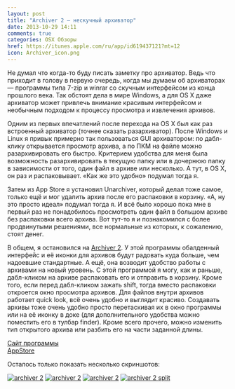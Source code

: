 ```yaml
---
layout: post
title: "Archiver 2 — нескучный архиватор"
date: 2013-10-29 14:11
comments: true
categories: OSX Обзоры
href: https://itunes.apple.com/ru/app/id619437121?mt=12
icon: Archiver_icon.png
---
```

Не думал что когда-то буду писать заметку про архиватор. Ведь что приходит в голову в первую очередь, когда мы думаем об архиваторах — программы типа 7-zip и winrar со скучным интерфейсом из конца прошлого века. Так обстоят дела в мире Windows, а для OS X даже архиватор может привлечь внимание красивым интерфейсом и необычным подходом к процессу просмотра и извлечения архивов.

Одним из первых впечатлений после перехода на OS X был как раз встроенный архиватор (точнее сказать разархиватор). После Windows и Linux я привык примерно так пользоваться GUI архиватором: по дабл-клику открывается просмотр архива, а по ПКМ на файле можно разархивировать его быстро. Критерием удобства для меня была возможность разархивировать в текущую папку или в дочернюю папку в зависимости от того, один файл в архиве или несколько. А тут, в OS X, он раз и распаковывает. «Как же это удобно» подумал тогда я.

Затем из App Store я установил Unarchiver, который делал тоже самое, только ещё и мог удалить архив после его распаковки в корзину. «А, ну это просто идеал» подумал тогда я. И всё было хорошо пока мне в первый раз не понадобилось просмотреть один файл в большом архиве без распаковки всего архива. Вот тут-то я и познакомился с более продвинутыми решениями, все нормальные из которых, к сожалению, стоят денег. <!--more-->

В общем, я остановился на [Archiver 2](https://itunes.apple.com/ru/app/id619437121?mt=12&at=10lbPv). У этой программы обалденный интерфейс и её иконки для архивов будут радовать куда больше, чем надоевшие стандартные. А ещё, она возводит удобство работы с архивами на новый уровень. С этой программой я могу, как и раньше, дабл-кликом на архиве распаковать его и отправить в корзину. Кроме того, если перед дабл-кликом зажать shift, тогда вместо распаковки откроется окно просмотра архивов. Для файлов внутри архивов работает quick look, всё очень удобно и выглядит красиво. Создавать архивы тоже очень удобно просто перетаскивая их в окно программы или на её иконку в доке (для дополнительного удобства можно поместить его в тулбар finder). Кроме всего прочего, можно изменить тип открытого архива или разбить его на части заданной длины.

[Сайт программы](http://archiverapp.com)  
[AppStore](https://itunes.apple.com/ru/app/id619437121?mt=12)

Осталось только показать несколько скриншотов:

<a class="screenshot" href="https://www.monosnap.com/image/JvfUst5rFCeqgtBswjgTUXkrj.png" rel="screenshot" title=""><img src="https://www.monosnap.com/image/JvfUst5rFCeqgtBswjgTUXkrj.png" alt="archiver 2" /></a>
<a class="screenshot" href="https://www.monosnap.com/image/kLEyhXjIhTPBmaFYy04iVOKgg.png" rel="screenshot" title="просмотр архива в виде списка"><img src="https://www.monosnap.com/image/kLEyhXjIhTPBmaFYy04iVOKgg.png" alt="archiver 2" /></a>
<a class="screenshot" href="https://www.monosnap.com/image/CqrUubQDNPTfOvsnGq9F3o78K.png" rel="screenshot" title="Просмотр архива в виде плитки"><img src="https://www.monosnap.com/image/CqrUubQDNPTfOvsnGq9F3o78K.png" alt="archiver 2" /></a>
<a class="screenshot" href="https://www.monosnap.com/image/LRp2FyFcrIOXgENuqD3yiRA0l.png" rel="screenshot" title="Разбиение архива"><img src="https://www.monosnap.com/image/LRp2FyFcrIOXgENuqD3yiRA0l.png" alt="archiver 2 split" /></a>